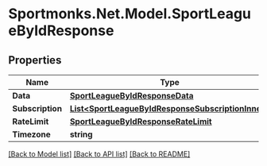# Sportmonks.Net.Model.SportLeagueByIdResponse

## Properties

Name | Type | Description | Notes
------------ | ------------- | ------------- | -------------
**Data** | [**SportLeagueByIdResponseData**](SportLeagueByIdResponseData.md) |  | [optional] 
**Subscription** | [**List&lt;SportLeagueByIdResponseSubscriptionInner&gt;**](SportLeagueByIdResponseSubscriptionInner.md) |  | [optional] 
**RateLimit** | [**SportLeagueByIdResponseRateLimit**](SportLeagueByIdResponseRateLimit.md) |  | [optional] 
**Timezone** | **string** |  | [optional] 

[[Back to Model list]](../README.md#documentation-for-models) [[Back to API list]](../README.md#documentation-for-api-endpoints) [[Back to README]](../README.md)

